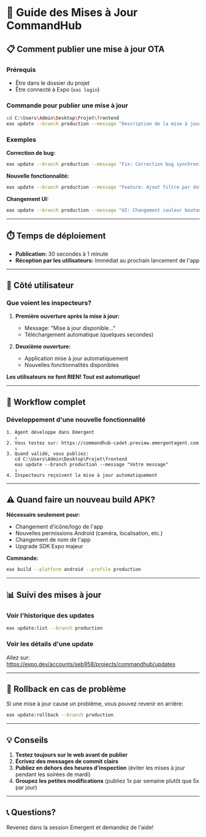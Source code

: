 # 🔄 Guide des Mises à Jour CommandHub

## 📋 Comment publier une mise à jour OTA

### Prérequis
- Être dans le dossier du projet
- Être connecté à Expo (`eas login`)

### Commande pour publier une mise à jour

```bash
cd C:\Users\Admin\Desktop\Projet\frontend
eas update --branch production --message "Description de la mise à jour"
```

### Exemples

**Correction de bug:**
```bash
eas update --branch production --message "Fix: Correction bug synchronisation"
```

**Nouvelle fonctionnalité:**
```bash
eas update --branch production --message "Feature: Ajout filtre par date"
```

**Changement UI:**
```bash
eas update --branch production --message "UI: Changement couleur boutons"
```

---

## ⏱️ Temps de déploiement

- **Publication:** 30 secondes à 1 minute
- **Réception par les utilisateurs:** Immédiat au prochain lancement de l'app

---

## 📱 Côté utilisateur

### Que voient les inspecteurs?

1. **Première ouverture après la mise à jour:**
   - Message: "Mise à jour disponible..."
   - Téléchargement automatique (quelques secondes)
   
2. **Deuxième ouverture:**
   - Application mise à jour automatiquement
   - Nouvelles fonctionnalités disponibles

**Les utilisateurs ne font RIEN! Tout est automatique!**

---

## 🔄 Workflow complet

### Développement d'une nouvelle fonctionnalité

```
1. Agent développe dans Emergent
   ↓
2. Vous testez sur: https://commandhub-cadet.preview.emergentagent.com
   ↓
3. Quand validé, vous publiez:
   cd C:\Users\Admin\Desktop\Projet\frontend
   eas update --branch production --message "Votre message"
   ↓
4. Inspecteurs reçoivent la mise à jour automatiquement
```

---

## ⚠️ Quand faire un nouveau build APK?

**Nécessaire seulement pour:**
- Changement d'icône/logo de l'app
- Nouvelles permissions Android (caméra, localisation, etc.)
- Changement de nom de l'app
- Upgrade SDK Expo majeur

**Commande:**
```bash
eas build --platform android --profile production
```

---

## 📊 Suivi des mises à jour

### Voir l'historique des updates

```bash
eas update:list --branch production
```

### Voir les détails d'une update

Allez sur: https://expo.dev/accounts/seb958/projects/commandhub/updates

---

## 🐛 Rollback en cas de problème

Si une mise à jour cause un problème, vous pouvez revenir en arrière:

```bash
eas update:rollback --branch production
```

---

## 💡 Conseils

1. **Testez toujours sur le web avant de publier**
2. **Écrivez des messages de commit clairs**
3. **Publiez en dehors des heures d'inspection** (éviter les mises à jour pendant les soirées de mardi)
4. **Groupez les petites modifications** (publiez 1x par semaine plutôt que 5x par jour)

---

## 📞 Questions?

Revenez dans la session Emergent et demandez de l'aide!
